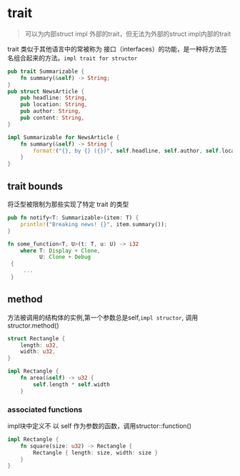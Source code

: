 # trait

> 可以为内部struct impl 外部的trait，但无法为外部的struct impl内部的trait

trait 类似于其他语言中的常被称为 接口（interfaces）的功能，是一种将方法签名组合起来的方法。`impl trait for structor`

```rust
pub trait Summarizable {
    fn summary(&self) -> String;
}
pub struct NewsArticle {
    pub headline: String,
    pub location: String,
    pub author: String,
    pub content: String,
}

impl Summarizable for NewsArticle {
    fn summary(&self) -> String {
        format!("{}, by {} ({})", self.headline, self.author, self.location)
    }
}
```

## trait bounds

将泛型被限制为那些实现了特定 trait 的类型

```rust
pub fn notify<T: Summarizable>(item: T) {
    println!("Breaking news! {}", item.summary());
}

fn some_function<T, U>(t: T, u: U) -> i32
    where T: Display + Clone,
          U: Clone + Debug 
 {
     ...
 }
```

## method

方法被调用的结构体的实例,第一个参数总是self,`impl structor`, 调用structor.method\(\)

```rust
struct Rectangle {
    length: u32,
    width: u32,
}

impl Rectangle {
    fn area(&self) -> u32 {
        self.length * self.width
    }
```

### associated functions

impl块中定义不 以 self 作为参数的函数，调用structor::function\(\)

```rust
impl Rectangle {
    fn square(size: u32) -> Rectangle {
        Rectangle { length: size, width: size }
    }
}
```



